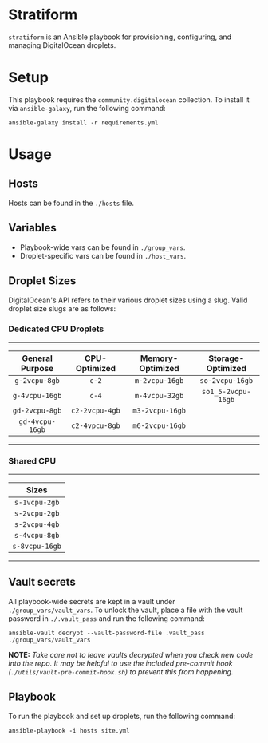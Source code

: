 # Stratiform
`stratiform` is an Ansible playbook for provisioning, configuring, and managing DigitalOcean droplets.

# Setup
This playbook requires the `community.digitalocean` collection. To install it via `ansible-galaxy`, run the following command:

`ansible-galaxy install -r requirements.yml`

# Usage

## Hosts
Hosts can be found in the `./hosts` file.

## Variables
* Playbook-wide vars can be found in `./group_vars`.
* Droplet-specific vars can be found in `./host_vars`.

## Droplet Sizes

DigitalOcean's API refers to their various droplet sizes using a slug. Valid droplet size slugs are as follows:

### Dedicated CPU Droplets

- - -
| General Purpose | CPU-Optimized | Memory-Optimized | Storage-Optimized |
| :-------------: | :-----------: | :--------------: | :---------------: |
| `g-2vcpu-8gb`   | `c-2`         | `m-2vcpu-16gb`   | `so-2vcpu-16gb`   |
| `g-4vcpu-16gb`  | `c-4`         | `m-4vcpu-32gb`   | `so1_5-2vcpu-16gb`|
| `gd-2vcpu-8gb`  | `c2-2vcpu-4gb`| `m3-2vcpu-16gb`  |                   |
| `gd-4vcpu-16gb` | `c2-4vpcu-8gb`| `m6-2vcpu-16gb`  |                   |
- - -

### Shared CPU
- - -
|   Sizes        |
|:--------------:|
| `s-1vcpu-2gb`  |
| `s-2vcpu-2gb`  |
| `s-2vcpu-4gb`  |
| `s-4vcpu-8gb`  |
| `s-8vcpu-16gb` |
- - -

## Vault secrets
All playbook-wide secrets are kept in a vault under `./group_vars/vault_vars`. To unlock the vault, place a file with the vault password in `./.vault_pass` and
run the following command:

`ansible-vault decrypt --vault-password-file .vault_pass ./group_vars/vault_vars`

**NOTE:** _Take care not to leave vaults decrypted when you check new code into the repo. It may be helpful to use the included pre-commit hook (`./utils/vault-pre-commit-hook.sh`) to prevent this from happening._

## Playbook
To run the playbook and set up droplets, run the following command:

`ansible-playbook -i hosts site.yml`
